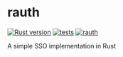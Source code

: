 # rauth

[![Rust version](https://img.shields.io/badge/Rust-v1.58.0-orange.svg)](https://www.rust-lang.org/) [![tests](https://github.com/alvidir/rauth/actions/workflows/test.yaml/badge.svg?branch=master)](https://github.com/alvidir/rauth/actions/workflows/test.yaml)
[![rauth](https://img.shields.io/badge/rauth-v1.0.0-blue.svg)](https://github.com/alvidir/rauth)

A simple SSO implementation in Rust 
